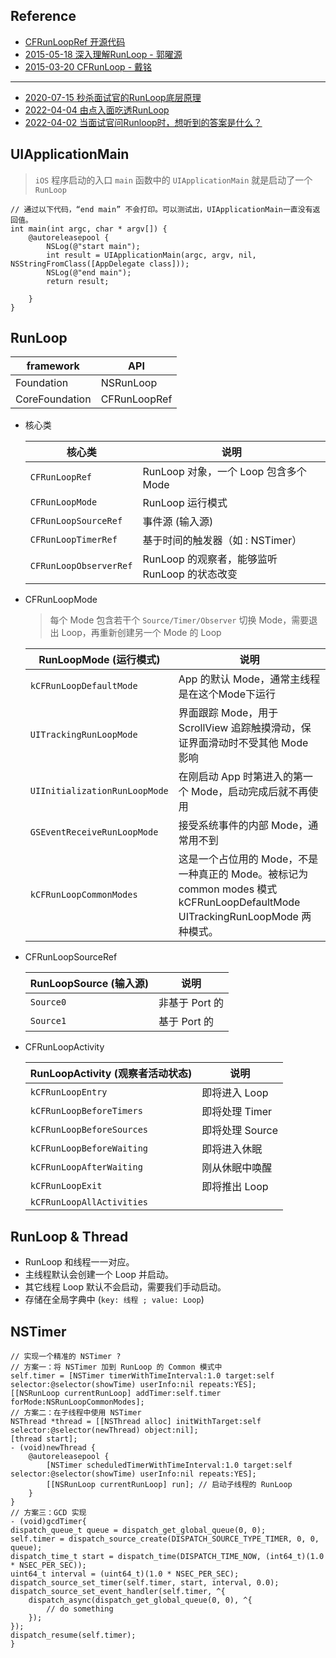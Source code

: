 ## Reference

- [CFRunLoopRef 开源代码](http://opensource.apple.com/source/CF/CF-1151.16/)
- [2015-05-18 深入理解RunLoop - 郭曜源](http://blog.ibireme.com/2015/05/18/runloop/)
- [2015-03-20 CFRunLoop - 戴铭](https://github.com/ming1016/study/wiki/CFRunLoop)

------

- [2020-07-15 秒杀面试官的RunLoop底层原理](https://juejin.cn/post/6850418117169840135)
- [2022-04-04 由点入面吃透RunLoop](https://juejin.cn/post/7082739417370066974)
- [2022-04-02 当面试官问Runloop时，想听到的答案是什么？](https://juejin.cn/post/7081932582576717831)

## UIApplicationMain
> `iOS` 程序启动的入口 `main` 函数中的 `UIApplicationMain` 就是启动了一个 `RunLoop`

```objc
// 通过以下代码，“end main” 不会打印。可以测试出，UIApplicationMain一直没有返回值。
int main(int argc, char * argv[]) {
    @autoreleasepool {
        NSLog(@"start main");
        int result = UIApplicationMain(argc, argv, nil, NSStringFromClass([AppDelegate class]));
        NSLog(@"end main");
        return result;
        
    }
}
```

## RunLoop

| framework | API 
| --- | --- 
| Foundation        | NSRunLoop 
| CoreFoundation    | CFRunLoopRef 

- 核心类

    | 核心类 | 说明 |
    | --- | ---
    | `CFRunLoopRef`            | RunLoop 对象，一个 Loop 包含多个 Mode
    | `CFRunLoopMode`           | RunLoop 运行模式
    | `CFRunLoopSourceRef`      | 事件源 (输入源)
    | `CFRunLoopTimerRef`       | 基于时间的触发器（如 : NSTimer）
    | `CFRunLoopObserverRef`    | RunLoop 的观察者，能够监听 RunLoop 的状态改变
    
- CFRunLoopMode
    > 每个 Mode 包含若干个 `Source/Timer/Observer`
    > 切换 Mode，需要退出 Loop，再重新创建另一个 Mode 的 Loop
    
    | RunLoopMode (运行模式) | 说明 
    | --- | --- 
    | `kCFRunLoopDefaultMode`       | App 的默认 Mode，通常主线程是在这个Mode下运行 
    | `UITrackingRunLoopMode`       | 界面跟踪 Mode，用于 ScrollView 追踪触摸滑动，保证界面滑动时不受其他 Mode 影响 
    | `UIInitializationRunLoopMode` | 在刚启动 App 时第进入的第一个 Mode，启动完成后就不再使用 
    | `GSEventReceiveRunLoopMode`   | 接受系统事件的内部 Mode，通常用不到 
    | `kCFRunLoopCommonModes`       | 这是一个占位用的 Mode，不是一种真正的 Mode。被标记为 common modes 模式 kCFRunLoopDefaultMode UITrackingRunLoopMode 两种模式。 
    
- CFRunLoopSourceRef
    
    | RunLoopSource (输入源) | 说明
    | --- | --- 
    | `Source0` | 非基于 Port 的
    | `Source1` | 基于 Port 的

- CFRunLoopActivity

    | RunLoopActivity (观察者活动状态) | 说明
    | --- | ---
    | `kCFRunLoopEntry`             | 即将进入 Loop  
    | `kCFRunLoopBeforeTimers`      | 即将处理 Timer
    | `kCFRunLoopBeforeSources`     | 即将处理 Source
    | `kCFRunLoopBeforeWaiting`     | 即将进入休眠
    | `kCFRunLoopAfterWaiting`      | 刚从休眠中唤醒
    | `kCFRunLoopExit`              | 即将推出 Loop
    | `kCFRunLoopAllActivities`     | 


## RunLoop & Thread

- RunLoop 和线程一一对应。
- 主线程默认会创建一个 Loop 并启动。
- 其它线程 Loop 默认不会启动，需要我们手动启动。
- 存储在全局字典中 (`key: 线程 ; value: Loop`)

## NSTimer

``` objc
// 实现一个精准的 NSTimer ?
// 方案一：将 NSTimer 加到 RunLoop 的 Common 模式中
self.timer = [NSTimer timerWithTimeInterval:1.0 target:self selector:@selector(showTime) userInfo:nil repeats:YES];
[[NSRunLoop currentRunLoop] addTimer:self.timer forMode:NSRunLoopCommonModes];
// 方案二：在子线程中使用 NSTimer
NSThread *thread = [[NSThread alloc] initWithTarget:self selector:@selector(newThread) object:nil];
[thread start];
- (void)newThread {
    @autoreleasepool {
        [NSTimer scheduledTimerWithTimeInterval:1.0 target:self selector:@selector(showTime) userInfo:nil repeats:YES];
        [[NSRunLoop currentRunLoop] run]; // 启动子线程的 RunLoop
    }
}
// 方案三：GCD 实现
- (void)gcdTimer{
dispatch_queue_t queue = dispatch_get_global_queue(0, 0);
self.timer = dispatch_source_create(DISPATCH_SOURCE_TYPE_TIMER, 0, 0, queue);
dispatch_time_t start = dispatch_time(DISPATCH_TIME_NOW, (int64_t)(1.0 * NSEC_PER_SEC));
uint64_t interval = (uint64_t)(1.0 * NSEC_PER_SEC);
dispatch_source_set_timer(self.timer, start, interval, 0.0);
dispatch_source_set_event_handler(self.timer, ^{
    dispatch_async(dispatch_get_global_queue(0, 0), ^{
        // do something
    });
});
dispatch_resume(self.timer);
}
```
